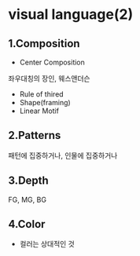 visual language(2)
======


1.Composition
--------------


- Center Composition


좌우대칭의 장인, 웨스앤더슨


- Rule of thired
- Shape(framing)
- Linear Motif

2.Patterns 
-------

패턴에 집중하거나, 인물에 집중하거나 

3.Depth
------

FG, MG, BG



4.Color
--------

* 컬러는 상대적인 것 
